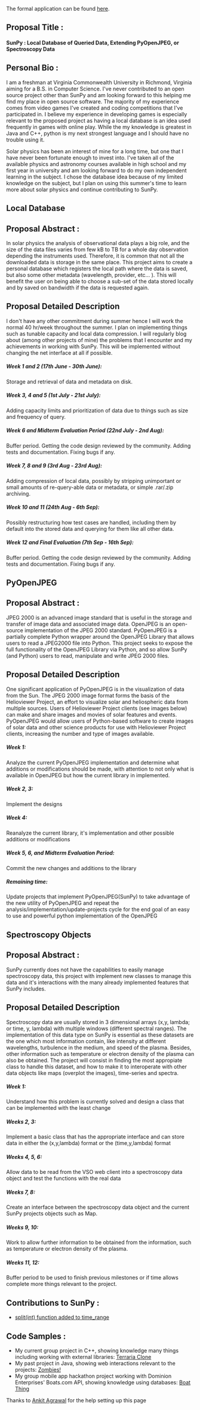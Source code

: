 The formal application can be found [here](https://google-melange.appspot.com/gsoc/proposal/review/google/gsoc2013/mattbates/7001#). 

## Proposal Title :

#### SunPy : Local Database of Queried Data, Extending PyOpenJPEG, or Spectroscopy Data

## Personal Bio :

I am a freshman at Virginia Commonwealth University in Richmond, Virginia aiming for a B.S. in Computer Science. I've never contributed to an open source project other than SunPy and am looking forward to this helping me find my place in open source software. The majority of my experience comes from video games I've created and coding competitions that I've participated in. I believe my experience in developing games is especially relevant to the proposed project as having a local database is an idea used frequently in games with online play. While the my knowledge is greatest in Java and C++, python is my next strongest language and I should have no trouble using it.

Solar physics has been an interest of mine for a long time, but one that I have never been fortunate enough to invest into. I've taken all of the available physics and astronomy courses available in high school and my first year in university and am looking forward to do my own independent learning in the subject. I chose the database idea because of my limited knowledge on the subject, but I plan on using this summer's time to learn more about solar physics and continue contributing to SunPy.


## Local Database

## Proposal Abstract :

In solar physics the analysis of observational data plays a big role, and the size of the data files varies from few kB to TB for a whole day observation depending the instruments used. Therefore, it is common that not all the downloaded data is storage in the same place. This project aims to create a personal database which registers the local path where the data is saved, but also some other metadata (wavelength, provider, etc... ). This will benefit the user on being able to choose a sub-set of the data stored locally and by saved on bandwidth if the data is requested again.

## Proposal Detailed Description 

I don't have any other commitment during summer hence I will work the normal 40 hr/week throughout the summer. I plan on implementing things such as tunable capacity and local data compression. I will regularly blog about (among other projects of mine) the problems that I encounter and my achievements in working with SunPy. This will be implemented without changing the net interface at all if possible.

##### Week 1 and 2 (17th June - 30th June):
Storage and retrieval of data and metadata on disk.
 
##### Week 3, 4 and 5 (1st July - 21st July):
Adding capacity limits and prioritization of data due to things such as size and frequency of query.
 
##### Week 6 and Midterm Evaluation Period (22nd July - 2nd Aug):
Buffer period. Getting the code design reviewed by the community. Adding tests and documentation. Fixing bugs if any.
 
##### Week 7, 8 and 9 (3rd Aug - 23rd Aug):
Adding compression of local data, possibly by stripping unimportant or small amounts of re-query-able data or metadata, or simple .rar/.zip archiving.
 
##### Week 10 and 11 (24th Aug - 6th Sep):
Possibly restructuring how test cases are handled, including them by default into the stored data and querying for them like all other data.
 
##### Week 12 and Final Evaluation (7th Sep - 16th Sep):
Buffer period. Getting the code design reviewed by the community. Adding tests and documentation. Fixing bugs if any.  

## PyOpenJPEG

## Proposal Abstract :

JPEG 2000 is an advanced image standard that is useful in the storage and transfer of image data and associated image data. OpenJPEG is an open-source implementation of the JPEG 2000 standard. PyOpenJPEG is a partially complete Python wrapper around the OpenJPEG Library that allows users to read a JPEG2000 file into Python. This project seeks to expose the full functionality of the OpenJPEG Library via Python, and so allow SunPy (and Python) users to read, manipulate and write JPEG 2000 files.

## Proposal Detailed Description 

One significant application of PyOpenJPEG is in the visualization of data from the Sun. The JPEG 2000 image format forms the basis of the Helioviewer Project, an effort to visualize solar and heliospheric data from multiple sources. Users of Helioviewer Project clients (see images below) can make and share images and movies of solar features and events. PyOpenJPEG would allow users of Python-based software to create images of solar data and other science products for use with Helioviewer Project clients, increasing the number and type of images available.

##### Week 1:

Analyze the current PyOpenJPEG implementation and determine what additions or modifications should be made, with attention to not only what is available in OpenJPEG but how the current library in implemented.

##### Week 2, 3:

Implement the designs

##### Week 4:

Reanalyze the current library, it's implementation and other possible additions or modifications

##### Week 5, 6, and Midterm Evaluation Period:

Commit the new changes and additions to the library

##### Remaining time:

Update projects that implement PyOpenJPEG(SunPy) to take advantage of the new utility of PyOpenJPEG and repeat the analysis/implementation/update-projects cycle for the end goal of an easy to use and powerful python implementation of the OpenJPEG

## Spectroscopy Objects

## Proposal Abstract :

SunPy currently does not have the capabilities to easily manage spectroscopy data, this project with implement new classes to manage this data and it's interactions with the many already implemented features that SunPy includes.

## Proposal Detailed Description 

Spectroscopy data are usually stored in 3 dimensional arrays (x,y, lambda; or time, y, lambda) with multiple windows (different spectral ranges). The implementation of this data type on SunPy is essential as these datasets are the one which most information contain, like intensity at different wavelengths, turbulence in the medium, and speed of the plasma. Besides, other information such as temperature or electron density of the plasma can also be obtained. The project will consist in finding the most appropiate class to handle this dataset, and how to make it to interoperate with other data objects like maps (overplot the images), time-series and spectra.

##### Week 1:

Understand how this problem is currently solved and design a class that can be implemented with the least change

##### Weeks 2, 3:

Implement a basic class that has the appropriate interface and can store data in either the (x,y,lambda) format or the (time,y,lambda) format

##### Weeks 4, 5, 6:

Allow data to be read from the VSO web client into a spectroscopy data object and test the functions with the real data

##### Weeks 7, 8:

Create an interface between the spectroscopy data object and the current SunPy projects objects such as Map.

##### Weeks 9, 10:

Work to allow further information to be obtained from the information, such as temperature or electron density of the plasma.

##### Weeks 11, 12:

Buffer period to be used to finish previous milestones or if time allows complete more things relevant to the project.

## Contributions to SunPy :

* [split(int) function added to time_range](https://github.com/sunpy/sunpy/pull/428)

## Code Samples :

* My current group project in C++, showing knowledge many things including working with external libraries: [Terraria Clone](https://github.com/rmbreak/terraria-clone)
* My past project in Java, showing web interactions relevant to the projects: [Zombies!](http://www.mediafire.com/download.php?4o1q659fbw85l28)
* My group mobile app hackathon project working with Dominion Enterprises' Boats.com API, showing knowledge using databases: [Boat Thing](https://github.com/dominionenterprises/dmm-hacku)

Thanks to [Ankit Agrawal](https://github.com/sunpy/sunpy/wiki/GSoC-2013--Ankit-Agrawal) for the help setting up this page